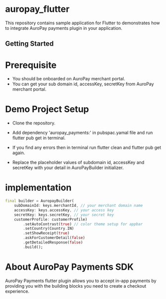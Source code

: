 # auropay_flutter

This repository contains sample application for Flutter to demonstrates how to integrate AuroPay payments plugin in your application.

## Getting Started

# Prerequisite
- You should be onboarded on AuroPay merchant portal.
- You can get your sub domain id, accessKey, secretKey from AuroPay merchant portal.

# Demo Project Setup
- Clone the repository.

- Add dependency 'auropay_payments:' in pubspac.yamal file and run flutter pub get in terminal.

- If you find any errors then in terminal run flutter clean and flutter pub get again.

- Replace the placeholder values of subdomain id, accessKey and secretKey with your detail in AuroPayBuilder initializer.

# implementation

```dart
final builder = AuropayBuilder(
    subDomainId: keys.merchantId, // your merchant domain name
    accessKey: keys.accessKey, // your access key
    secretKey: keys.secretKey, // your secret key
    customerProfile: customerProfile)
        .setAutoContrast(true) // color theme setup for appbar
        .setCountry(Country.IN)
        .setShowReceipt(true)
        .askForCustomerDetail(false)
        .getDetailedResponse(false)
        .build();
```
# About AuroPay Payments SDK
AuroPay Payments flutter plugin allows you to accept in-app payments by providing you with the building blocks you need to create a checkout experience.